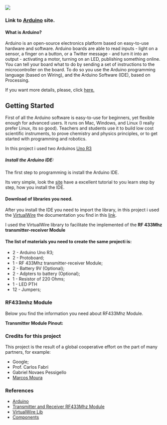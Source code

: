 ![](https://www.arduino.cc/en/uploads/Trademark/ArduinoCommunityLogo.png)

### Link to [Arduino](https://www.arduino.cc/https://www.arduino.cc/) site.

#### What is Arduino?

Arduino is an open-source electronics platform based on easy-to-use hardware and software. Arduino boards are able to read inputs - light on a sensor, a finger on a button, or a Twitter message - and turn it into an output - activating a motor, turning on an LED, publishing something online. You can tell your board what to do by sending a set of instructions to the microcontroller on the board. To do so you use the Arduino programming language (based on Wiring), and the Arduino Software (IDE), based on Processing.

If you want more details, please, click [here.](https://www.arduino.cc/en/Guide/Introduction)


## Getting Started

First of all the Arduino software is easy-to-use for beginners, yet flexible enough for advanced users. It runs on Mac, Windows, and Linux (I really prefer Linux, its so good). Teachers and students use it to build low cost scientific instruments, to prove chemistry and physics principles, or to get started with programming and robotics.

In this project i used two Arduinos [Uno R3](https://store.arduino.cc/arduino-uno-rev3)

##### Install the Arduino IDE:

The first step to programming is install the Arduino IDE.

Its very simple, look the [site](https://www.arduino.cc/en/Main/Software) have a excellent tutorial to you learn step by step, how you install the IDE.

#### Download of libraries you need.

After you install the IDE you need to import the library, in this project i used the [VirtualWire](http://www.airspayce.com/mikem/arduino/VirtualWire/VirtualWire-1.27.zip) the documentation you find in this [link](https://www.pjrc.com/teensy/td_libs_VirtualWire.html).

I used the VirtualWire library to facilitate the implemented of the **RF 433Mhz transmitter-receiver Module**

#### The list of materials you need to create the same projecti is:

- 2 - Arduino Uno R3;
- 2 - Protoboard;
- 1 - RF 433Mhz transmitter-receiver Module;
- 2 - Battery 9V (Optional);
- 2 - Adpters to battery (Optional);
- 1 - Resistor of 220 Ohms;
- 1 - LED PTH
- 12 - Jumpers;

### RF433mhz Module

Below you find the information you need about RF433Mhz Module.

**Transmitter Module Pinout:**

### Credits for this project

This project is the result of a global cooperative effort on the part of many partners, for example:

 - Google;
 - Prof. Carlos Fabri
 - Gabriel Novaes Pessigello
 - [Marcos Moura](https://www.linkedin.com/in/marcos-moura-22238b105)

### References ###

  - [Arduino](https://www.arduino.cc/)
  - [Transmitter and Receiver RF433Mhz Module](https://www.pjrc.com/teensy/td_libs_VirtualWire.html)
  - [VirtualWire Lib](https://www.pjrc.com/teensy/td_libs_VirtualWire.html)
  - [Components](https://www.googleadservices.com/pagead/aclk?sa=L&ai=DChcSEwilr6jdi_TXAhVFgJEKHU4FA1IYABAIGgJjZQ&ohost=www.google.com.br&cid=CAESEeD2i1POhdG0cASuDiqL_N03&sig=AOD64_22oKjpmyoDaCp5BxeiXaWFfCNRVg&ctype=5&q=&ved=0ahUKEwir6Zndi_TXAhXBkpAKHaTPAzkQ9aACCDU&adurl=)
